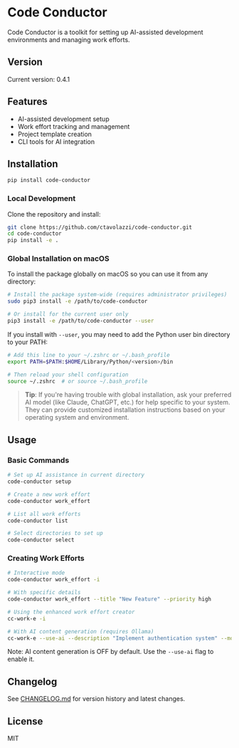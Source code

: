 # Code Conductor

Code Conductor is a toolkit for setting up AI-assisted development environments and managing work efforts.

## Version

Current version: 0.4.1

## Features

- AI-assisted development setup
- Work effort tracking and management
- Project template creation
- CLI tools for AI integration

## Installation

```bash
pip install code-conductor
```

### Local Development

Clone the repository and install:

```bash
git clone https://github.com/ctavolazzi/code-conductor.git
cd code-conductor
pip install -e .
```

### Global Installation on macOS

To install the package globally on macOS so you can use it from any directory:

```bash
# Install the package system-wide (requires administrator privileges)
sudo pip3 install -e /path/to/code-conductor

# Or install for the current user only
pip3 install -e /path/to/code-conductor --user
```

If you install with `--user`, you may need to add the Python user bin directory to your PATH:

```bash
# Add this line to your ~/.zshrc or ~/.bash_profile
export PATH=$PATH:$HOME/Library/Python/<version>/bin

# Then reload your shell configuration
source ~/.zshrc  # or source ~/.bash_profile
```

> **Tip**: If you're having trouble with global installation, ask your preferred AI model (like Claude, ChatGPT, etc.) for help specific to your system. They can provide customized installation instructions based on your operating system and environment.

## Usage

### Basic Commands

```bash
# Set up AI assistance in current directory
code-conductor setup

# Create a new work effort
code-conductor work_effort

# List all work efforts
code-conductor list

# Select directories to set up
code-conductor select
```

### Creating Work Efforts

```bash
# Interactive mode
code-conductor work_effort -i

# With specific details
code-conductor work_effort --title "New Feature" --priority high

# Using the enhanced work effort creator
cc-work-e -i

# With AI content generation (requires Ollama)
cc-work-e --use-ai --description "Implement authentication system" --model phi3
```

Note: AI content generation is OFF by default. Use the `--use-ai` flag to enable it.

## Changelog

See [CHANGELOG.md](CHANGELOG.md) for version history and latest changes.

## License

MIT